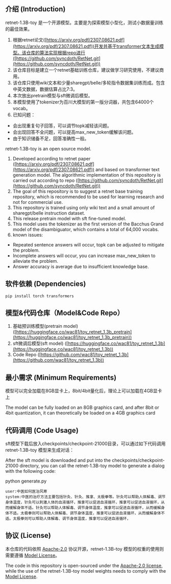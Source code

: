 ## 介绍 (Introduction)
retnet-1.3B-toy 是一个开源模型。主要是为探索模型小型化，测试小数据量训练的最佳效果。

1. 根据retnet论文([https://arxiv.org/pdf/2307.08621.pdf](https://arxiv.org/pdf/2307.08621.pdf))开发并基于transformer文本生成模型。该仓库的算法实现根据repo进行([https://github.com/syncdoth/RetNet.git](https://github.com/syncdoth/RetNet.git))
2. 该仓库目标是建立一个retnet基础训练仓库，建议做学习研究使用，不建议商用。
3. 该仓库只使用wiki文本和少量sharegpt/belle/多轮指令数据集训练而成。包含中英文数据，数据估算占比7:3。
4. 本次放出pretrain模型与sft微调后模型。
5. 本模型使用了tokenizer为百川大模型的第一版分词器，共包含64000个vocab。
6. 已知问题：
  - 会出现重复句子回答，可以调节topk减轻该问题。
  - 会出现回答不全问题，可以提高max_new_token缓解该问题。
  - 由于知识储备不足，回答准确性一般。


retnet-1.3B-toy is an open source model.
1. Developed according to retnet paper ([https://arxiv.org/pdf/2307.08621.pdf](https://arxiv.org/pdf/2307.08621.pdf)) and based on transformer text generation model. The algorithmic implementation of this repository is carried out according to repo ([https://github.com/syncdoth/RetNet.git](https://github.com/syncdoth/RetNet.git))
2. The goal of this repository is to suggest a retnet base training repository, which is recommended to be used for learning research and not for commercial use.
3. This repository is trained using only wiki text and a small amount of sharegpt/belle instruction dataset.
4. This release pretrain model with sft fine-tuned model.
5. This model uses the tokenizer as the first version of the Bacchus Grand model of the disambiguator, which contains a total of 64,000 vocabs.
6. known issues:
- Repeated sentence answers will occur, topk can be adjusted to mitigate the problem.
- Incomplete answers will occur, you can increase max_new_token to alleviate the problem.
- Answer accuracy is average due to insufficient knowledge base.

## 软件依赖 (Dependencies)

```shell
pip install torch transformers
```

## 模型&代码仓库（Model&Code Repo）
1. 基础预训练模型(pretrain model)
([https://huggingface.co/wac81/toy_retnet_1.3b_pretrain](https://huggingface.co/wac81/toy_retnet_1.3b_pretrain))
2. sft微调后模型(sft model)
([https://huggingface.co/wac81/toy_retnet_1.3b](https://huggingface.co/wac81/toy_retnet_1.3b))
3. Code Repo
([https://github.com/wac81/toy_retnet_1.3b](https://github.com/wac81/toy_retnet_1.3b))

## 最小需求 (Minimum Requirements)

模型可以完全加载在8GB显卡上，8bit/4bit量化后，理论上可以加载在4GB显卡上

The model can be fully loaded on an 8GB graphics card, and after 8bit or 4bit quantization, it can theoretically be loaded on a 4GB graphics card

## 代码调用 (Code Usage)

sft模型下载后放入checkpoints/checkpoint-21000目录，可以通过如下代码调用 retnet-1.3B-toy 模型来生成对话：

After the sft model is downloaded and put into the checkpoints/checkpoint-21000 directory, you can call the retnet-1.3B-toy model to generate a dialog with the following code:

python generate.py

```shell
user:中医如何医治风寒
system:中医的治疗方法主要包括针灸、针灸、推拿、太极拳等。针灸可以帮助人体解毒、调节身体温度，针灸可以刺激人体的血液循环，推拿可以促进血液循环，推拿可以促进血液循环，从而缓解身体不适。针灸可以帮助人体解毒、调节身体温度，推拿可以促进血液循环，从而缓解身体不适。太极拳则可以帮助人体解毒、调节身体温度，推拿可以促进血液循环，从而缓解身体不适。太极拳则可以帮助人体解毒、调节身体温度，推拿可以促进血液循环，
```


## 协议 (License)

本仓库的代码依照 [Apache-2.0](LICENSE) 协议开源，retnet-1.3B-toy 模型的权重的使用则需要遵循 [Model License](MODEL_LICENSE)。

The code in this repository is open-sourced under the [Apache-2.0 license](LICENSE), while the use of the retnet-1.3B-toy model weights needs to comply with the [Model License](MODEL_LICENSE).

